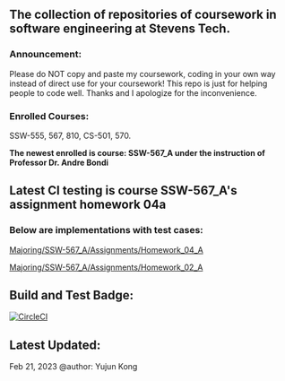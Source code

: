 ## The collection of repositories of coursework in software engineering at Stevens Tech.
### Announcement:
Please do NOT copy and paste my coursework, coding in your own way instead of direct use for your coursework!
This repo is just for helping people to code well. Thanks and I apologize for the inconvenience.
### Enrolled Courses: 
SSW-555, 567, 810, CS-501, 570. 

**The newest enrolled is course: SSW-567_A under the instruction of Professor Dr. Andre Bondi**
## Latest CI testing is course SSW-567_A's assignment homework 04a
### Below are implementations with test cases: 
[Majoring/SSW-567_A/Assignments/Homework_04_A](https://github.com/fluencyk/Stevens/tree/main/Majoring/SSW-567_A/Assignments/Homework_04_A)

[Majoring/SSW-567_A/Assignments/Homework_02_A](https://github.com/fluencyk/Stevens/tree/main/Majoring/SSW-567_A/Assignments/Homework_02_A)
## Build and Test Badge:
[![CircleCI](https://dl.circleci.com/status-badge/img/gh/fluencyk/Stevens/tree/main.svg?style=svg)](https://dl.circleci.com/status-badge/redirect/gh/fluencyk/Stevens/tree/main)
## Latest Updated:
Feb 21, 2023 @author: Yujun Kong
